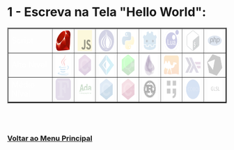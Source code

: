 # 1 - Escreva na Tela "Hello World":

<table id="" border="2" align="center">
    <tr>
        <td colspan="2" align="left"><font size="4" color="FFFFFF">Script</font></td>
        <td align="center">
            <a href="00/Ruby.md" title="Ruby">
                <img align="center" height="50" src="..\..\..\Arquives/img/svg/files/ruby-original.svg" alt="Ruby"/>
            </a>
        </td>
        <td align="center">
            <a href="CONTRIBUTING.md" title="JavaScript">
                <img align="center" height="50" src="..\..\..\Arquives/img/svg/files/opacity/javascript-original.svg" alt="JavaScript"/>
            </a>
        </td>
        <td align="center">
            <a href="CONTRIBUTING.md" title="Perl">
                <img align="center" height="50" src="..\..\..\Arquives/img/svg/files/opacity/perl-original.svg" alt="Perl"/>
            </a>
        </td>
        <td align="center">
            <a href="CONTRIBUTING.md" title="Python">
                <img align="center" height="50" src="..\..\..\Arquives/img/svg/files/opacity/python-original.svg" alt="Python"/>
            </a>
        </td>
        <td align="center">
            <a href="CONTRIBUTING.md" title="GDscript">
                <img align="center" height="50" src="..\..\..\Arquives/img/svg/files/opacity/godot-original.svg" alt="GDscript"/>
            </a>
        </td>
        <td align="center">
            <a href="CONTRIBUTING.md" title="Lua">
                <img align="center" height="50" src="..\..\..\Arquives/img/svg/files/opacity/lua-original-wordmark.svg" alt="Lua"/>
            </a>
        </td>
        <td align="center">
            <a href="CONTRIBUTING.md" title="Shell Script">
                <img align="center" height="50" src="..\..\..\Arquives/img/svg/files/opacity/bash-original-fundo.svg" alt="Shell Script"/>
            </a>
        </td>
        <td align="center">
            <a href="CONTRIBUTING.md" title="PHP">
                <img align="center" height="50" src="..\..\..\Arquives/img/svg/files/opacity/php-original.svg" alt="PHP"/>
            </a>
        </td>
    </tr>
    <tr>
        <td colspan="2" align="left"><font size="4" color="FFFFFF">Alto Nível</font></td>
        <td align="center">
            <a href="CONTRIBUTING.md" title="Java">
                <img align="center" height="50" src="..\..\..\Arquives/img/svg/files/opacity/java-original.svg" alt="Java"/>
            </a>
        </td>
        <td align="center">
            <a href="CONTRIBUTING.md" title="C sharp">
                <img align="center" height="50" src="..\..\..\Arquives/img/svg/files/opacity/csharp-original.svg" alt="C sharp"/>
            </a>
        </td>
        <td align="center">
            <a href="CONTRIBUTING.md" title="F sharp">
                <img align="center" height="50" src="..\..\..\Arquives/img/svg/files/opacity/fsharp-original.svg" alt="F sharp"/>
            </a>
        </td>
        <td align="center">
            <a href="CONTRIBUTING.md" title="Q Sharp">
                <img align="center" height="50" src="..\..\..\Arquives/img/svg/files/opacity/qsharp-original.svg" alt="Q sharp"/>
            </a>
        </td>
         <td align="center">
            <a href="CONTRIBUTING.md" title="Elixir">
                <img align="center" height="50" src="..\..\..\Arquives/img/svg/files/opacity/elixir-original.svg" alt="Elixir"/>
            </a>
        </td>
        <td align="center">
            <a href="CONTRIBUTING.md" title="OCaml">
                <img align="center" height="50" src="..\..\..\Arquives/img/svg/files/opacity/ocaml-original.svg" alt="OCaml"/>
            </a>
        </td>
        <td align="center">
            <a href="CONTRIBUTING.md" title="Haskell">
                <img align="center" height="50" src="..\..\..\Arquives/img/svg/files/opacity/haskell-original.svg" alt="Haskell"/>
            </a>
        </td>
        <td align="center">
            <a href="CONTRIBUTING.md" title="Crystal">
                <img align="center" height="50" src="..\..\..\Arquives/img/svg/files/opacity/crystal-original.svg" alt="Crystal"/>
            </a>
        </td>
    </tr>
    <tr>
        <td colspan="2" align="left"><font size="4" color="FFFFFF">Médio Nível</font></td>
        <td align="center">
            <a href="CONTRIBUTING.md" title="Fortran">
                <img align="center" height="50" src="..\..\..\Arquives/img/svg/files/opacity/Fortran_logo.svg" alt="Fortran"/>
            </a>
        </td>
            <td align="center">
            <a href="CONTRIBUTING.md" title="Ada">
                <img align="center" height="50" src="..\..\..\Arquives/img/svg/files/opacity/Ada_horizon_green_logo_with_slogan-edit.svg" alt="Ada"/>
            </a>
        </td>
        <td align="center">
            <a href="CONTRIBUTING.md" title="C">
                <img align="center" height="50" src="..\..\..\Arquives/img/svg/files/opacity/c-original.svg" alt="C"/>
            </a>
        </td> 
        <td align="center">
            <a href="CONTRIBUTING.md" title="C plusplus">
                <img align="center" height="50" src="..\..\..\Arquives/img/svg/files/opacity/cplusplus-original.svg" alt="C plusplus"/>
            </a>
        </td>
        <td align="center">
            <a href="CONTRIBUTING.md" title="Rust">
                <img align="center" height="50" src="..\..\..\Arquives/img/svg/files/opacity/rust-plain.svg" alt="Rust"/>
            </a>
        </td>
        <td align="center">
            <a href="CONTRIBUTING.md" title="Forth">
                <img align="center" height="50" src="..\..\..\Arquives/img/svg/files/opacity/Forth-Language-white-background.svg" alt="Forth"/>
            </a>
        </td>
        <td align="center">
            <a href="CONTRIBUTING.md" title="Cobol">
                <img align="center" height="50" src="..\..\..\Arquives/img/svg/files/opacity/Cobol-Language-white-background.svg" alt="Cobol"/>
            </a>
        </td>
        <td align="center">
            <a href="CONTRIBUTING.md" title="GLSL">
                <img align="center" height="50" src="..\..\..\Arquives/img/svg/files/opacity/GLSL-Language-white-background.svg" alt="GLSL"/>
            </a>
        </td>
    </tr>
</table>

<br><br>

### [Voltar ao Menu Principal](../README.md)